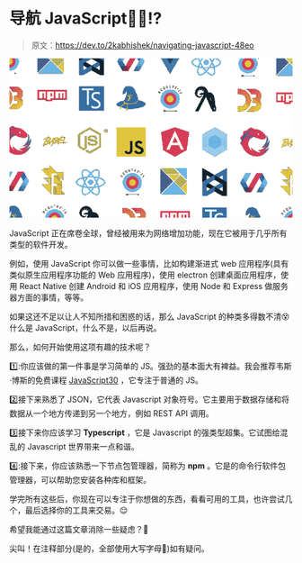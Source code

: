 # 导航 JavaScript🤷‍♂️⁉️

> 原文：<https://dev.to/2kabhishek/navigating-javascript-48eo>

[![](img/5172daf2d88894fc354e7f180c0888a0.png)](https://lh3.googleusercontent.com/-Qe3cQO884-c/XZSFhGE62rI/AAAAAAAALV0/xCfizuskH5ED8EsdCnI4Cusqw7GNRAZdACLcBGAsYHQ/s1600/1570014591079945-0.png)

JavaScript 正在席卷全球，曾经被用来为网络增加功能，现在它被用于几乎所有类型的软件开发。

例如，使用 JavaScript 你可以做一些事情，比如构建渐进式 web 应用程序(具有类似原生应用程序功能的 Web 应用程序)，使用 electron 创建桌面应用程序，使用 React Native 创建 Android 和 iOS 应用程序，使用 Node 和 Express 做服务器方面的事情，等等。

如果这还不足以让人不知所措和困惑的话，那么 JavaScript 的种类多得数不清😵什么是 JavaScript，什么不是，以后再说。

那么，如何开始使用这项有趣的技术呢？

1️⃣:你应该做的第一件事是学习简单的 JS。强劲的基本面大有裨益。我会推荐韦斯·博斯的免费课程 [JavaScript30](https://javascript30.com/) ，它专注于普通的 JS。

2️⃣接下来熟悉了 JSON，它代表 Javascript 对象符号。它主要用于数据存储和将数据从一个地方传递到另一个地方，例如 REST API 调用。

3️⃣接下来你应该学习 **Typescript** ，它是 Javascript 的强类型超集。它试图给混乱的 Javascript 世界带来一点和谐。

4️⃣:接下来，你应该熟悉一下节点包管理器，简称为 **npm** 。它是的命令行软件包管理器，可以帮助您安装各种库和框架。

学完所有这些后，你现在可以专注于你想做的东西，看看可用的工具，也许尝试几个，最后选择你的工具来交易。😌

希望我能通过这篇文章消除一些疑虑？🤔

尖叫！在注释部分(是的，全部使用大写字母🤣)如有疑问。